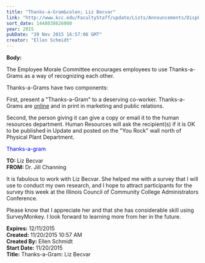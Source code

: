 ```yaml
---
title: "​​Thanks-a-Gram&colon; Liz Becvar"
link: "http://www.kcc.edu/FacultyStaff/update/Lists/Announcements/DispForm.aspx?ID=2089"
sort_date: 1448038626000
year: 2015
pubDate: "20 Nov 2015 16:57:06 GMT"
creator: "Ellen Schmidt"
---
```


<div><b>Body:</b> <div class="ExternalClassBDA3FE292055457A8870035216637EE2"><p>The Employee Morale Committee encourages employees to use Thanks-a-Grams as a way of recognizing each other. </p>
<p>Thanks-a-Grams have two components:</p>
<p>First, present a &quot;Thanks-a-Gram&quot; to a deserving co-worker. Thanks-a-Grams are <a href="/FacultyStaff/documents/thanksagram.pdf">online</a> and in print in marketing and public relations.</p>
<p>Second, the person giving it can give a copy or email it to the human resources department. Human Resources will ask the recipient(s) if it is OK to be published in Update and posted on the &quot;You Rock&quot; wall north of Physical Plant Department.</p>
<p style="color:blue">Thanks-a-gram</p>
<p><strong>TO: </strong>Liz Becvar<br /><strong>FROM: </strong>Dr. Jill Channing</p>
<p>It is fabulous to work with Liz Becvar. She helped me with a survey that I will use to conduct my own research, and I hope to attract participants for the survey this week at the Illinois Council of Community College Administrators Conference.</p>
<p>Please know that I appreciate her and that she has considerable skill using SurveyMonkey. I look forward to learning more from her in the future.</p></div></div>
<div><b>Expires:</b> 12/11/2015</div>
<div><b>Created:</b> 11/20/2015 10:57 AM</div>
<div><b>Created By:</b> Ellen Schmidt</div>
<div><b>Start Date:</b> 11/20/2015</div>
<div><b>Title:</b> ​​Thanks-a-Gram: Liz Becvar</div>
